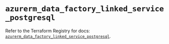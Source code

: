 # `azurerm_data_factory_linked_service_postgresql`

Refer to the Terraform Registry for docs: [`azurerm_data_factory_linked_service_postgresql`](https://registry.terraform.io/providers/hashicorp/azurerm/3.105.0/docs/resources/data_factory_linked_service_postgresql).
